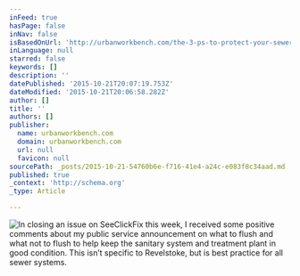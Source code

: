 ```yaml
---
inFeed: true
hasPage: false
inNav: false
isBasedOnUrl: 'http://urbanworkbench.com/the-3-ps-to-protect-your-sewers/'
inLanguage: null
starred: false
keywords: []
description: ''
datePublished: '2015-10-21T20:07:19.753Z'
dateModified: '2015-10-21T20:06:58.282Z'
author: []
title: ''
authors: []
publisher:
  name: urbanworkbench.com
  domain: urbanworkbench.com
  url: null
  favicon: null
sourcePath: _posts/2015-10-21-54760b6e-f716-41e4-a24c-e083f8c34aad.md
published: true
_context: 'http://schema.org'
_type: Article

---
```

![In closing an issue on SeeClickFix this week, I received some positive comments about my public service announcement on what to flush and what not to flush to help keep the sanitary system and treatment plant in good condition. This isn’t specific to Revelstoke, but is best practice for all sewer systems. ](http://i1.wp.com/urbanworkbench.com/wp-content/uploads/2015/07/IMG_0301.jpg)